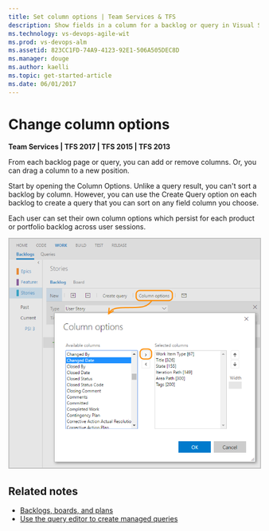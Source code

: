 ```yaml
---
title: Set column options | Team Services & TFS
description: Show fields in a column for a backlog or query in Visual Studio Team Services (VSTS) or Team Foundation Server (TFS)  
ms.technology: vs-devops-agile-wit
ms.prod: vs-devops-alm
ms.assetid: 823CC1FD-74A9-4123-92E1-506A505DEC8D
ms.manager: douge
ms.author: kaelli
ms.topic: get-started-article    
ms.date: 06/01/2017
---
```



<a id="column-options">  </a>
# Change column options 

<b>Team Services | TFS 2017 | TFS 2015 | TFS 2013</b> 

From each backlog page or query, you can add or remove columns. Or, you can drag a column to a new position. 

Start by opening the Column Options.  Unlike a query result, you can't sort a backlog by column. However, you can use the Create Query option on each backlog to create a query that you can sort on any field column you choose.

Each user can set their own column options which persist for each product or portfolio backlog across user sessions.  

<img src="../_img/b-vs-b-column-options.png" alt="Open column options" style="border: 2px solid #C3C3C3;" /> 


## Related notes
- [Backlogs, boards, and plans](../backlogs-boards-plans.md)   
- [Use the query editor to create managed queries](../track/using-queries.md)  
